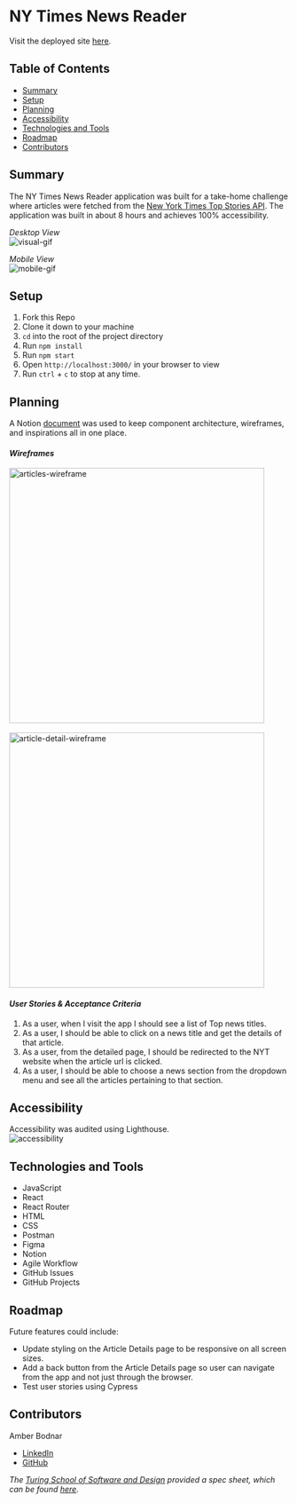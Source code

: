 # NY Times News Reader
Visit the deployed site [here](https://ny-times-news-reader.vercel.app/).

## Table of Contents
- [Summary](#summary)
- [Setup](#setup)
- [Planning](#planning)
- [Accessibility](#accessibility)
- [Technologies and Tools](#technologies-and-tools)
- [Roadmap](#roadmap)
- [Contributors](#contributors)


## Summary
The NY Times News Reader application was built for a take-home challenge where articles were fetched from the [New York Times Top Stories API](https://developer.nytimes.com/docs/top-stories-product/1/overview). The application was built in about 8 hours and achieves 100% accessibility.

*Desktop View*
</br>
![visual-gif](https://media.giphy.com/media/9FMuYC0vWqKweAd639/giphy.gif)

*Mobile View*
</br>
![mobile-gif](https://media.giphy.com/media/vr1hueo6T6vQFxuVFM/giphy.gif)


## Setup
1. Fork this Repo
2. Clone it down to your machine
3. `cd` into the root of the project directory
4. Run `npm install`
5. Run `npm start`
6. Open `http://localhost:3000/` in your browser to view
7. Run `ctrl` + `c` to stop at any time.


## Planning
A Notion [document](https://picturesque-bandana-b81.notion.site/NY-Times-News-Reader-f84c4e09eb41404589604e5be5a097c4) was used to keep component architecture, wireframes, and inspirations all in one place. 

#### *Wireframes*
<img width="460" alt="articles-wireframe" src="https://user-images.githubusercontent.com/99693359/191517608-0657f3af-5603-4d8c-908a-aa16dedfe8cb.png">
</br>
</br>
<img width="460" alt="article-detail-wireframe" src="https://user-images.githubusercontent.com/99693359/191517890-2805482a-d294-44c7-a4e6-50c855f16fcf.png">

#### *User Stories & Acceptance Criteria*
1. As a user, when I visit the app I should see a list of Top news titles.
2. As a user, I should be able to click on a news title and get the details of that article.
3. As a user, from the detailed page, I should be redirected to the NYT website when the article url is clicked.
4. As a user, I should be able to choose a news section from the dropdown menu and see all the articles pertaining to that section.


## Accessibility
Accessibility was audited using Lighthouse.
</br>
![accessibility](https://user-images.githubusercontent.com/99693359/191518243-b1efc9d1-0045-4ab9-975b-62f56b25f080.png)


## Technologies and Tools
* JavaScript
* React
* React Router
* HTML
* CSS
* Postman
* Figma
* Notion
* Agile Workflow
* GitHub Issues
* GitHub Projects


## Roadmap
Future features could include:
* Update styling on the Article Details page to be responsive on all screen sizes.
* Add a back button from the Article Details page so user can navigate from the app and not just through the browser.
* Test user stories using Cypress


## Contributors
Amber Bodnar
* [LinkedIn](https://www.linkedin.com/in/amberbodnar/)
* [GitHub](https://github.com/abodnar1)


*The [Turing School of Software and Design](https://turing.edu/) provided a spec sheet, which can be found [here](https://mod4.turing.edu/projects/take_home/take_home_fe).*
